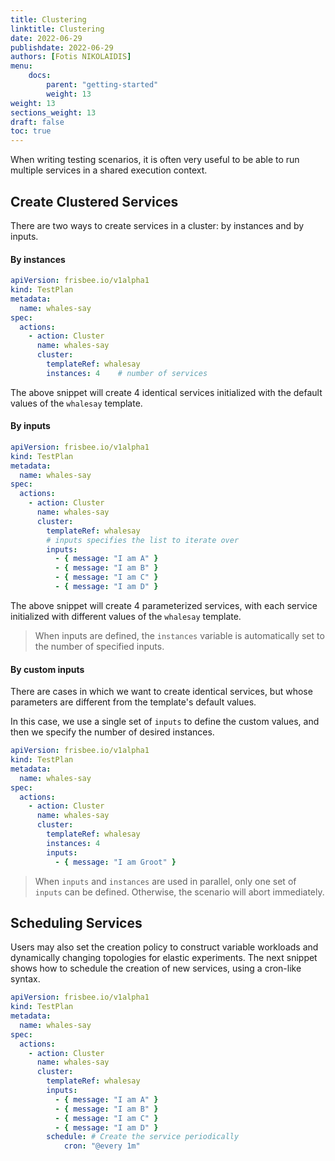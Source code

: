 ```yaml
---
title: Clustering
linktitle: Clustering
date: 2022-06-29
publishdate: 2022-06-29
authors: [Fotis NIKOLAIDIS]
menu:
    docs:
        parent: "getting-started"
        weight: 13
weight: 13
sections_weight: 13
draft: false
toc: true
---
```




When writing testing scenarios, it is often very useful to be able to run multiple services in a shared execution context. 



## Create Clustered Services

There are two ways to create services in a cluster: by instances and by inputs. 

#### By instances

```yaml
apiVersion: frisbee.io/v1alpha1
kind: TestPlan
metadata:
  name: whales-say
spec:
  actions:
    - action: Cluster	 
      name: whales-say
      cluster:
        templateRef: whalesay 
        instances: 4	# number of services
```

The above snippet will create 4 identical services initialized with the default values of the `whalesay` template. 

#### By inputs

```yaml
apiVersion: frisbee.io/v1alpha1
kind: TestPlan
metadata:
  name: whales-say
spec:
  actions:
    - action: Cluster	 
      name: whales-say
      cluster:
        templateRef: whalesay 
        # inputs specifies the list to iterate over
        inputs: 
          - { message: "I am A" } 
          - { message: "I am B" } 
          - { message: "I am C" } 
          - { message: "I am D" } 
```

The above snippet will create 4 parameterized services, with each service initialized with different values of the `whalesay` template. 

> When inputs are defined, the `instances` variable is automatically set to the number of specified inputs.



#### By custom inputs

There are cases in which we want to create identical services, but whose parameters are different from the template's default values. 

In this case, we use a single set of `inputs` to define the custom values, and then we specify the number of desired instances. 





```yaml
apiVersion: frisbee.io/v1alpha1
kind: TestPlan
metadata:
  name: whales-say
spec:
  actions:
    - action: Cluster	 
      name: whales-say
      cluster:
        templateRef: whalesay 
        instances: 4
        inputs: 
          - { message: "I am Groot" } 
```



> When `inputs` and `instances` are used in parallel, only one set of `inputs` can be defined. Otherwise, the scenario will abort immediately.



## Scheduling Services

Users may also set the creation policy to construct variable workloads and dynamically changing topologies for elastic experiments. The next snippet shows how to schedule the creation of new services, using a cron-like syntax.

```yaml
apiVersion: frisbee.io/v1alpha1
kind: TestPlan
metadata:
  name: whales-say
spec:
  actions:
    - action: Cluster	 
      name: whales-say
      cluster:
        templateRef: whalesay 
        inputs: 
          - { message: "I am A" } 
          - { message: "I am B" } 
          - { message: "I am C" } 
          - { message: "I am D" } 
        schedule: # Create the service periodically
      		cron: "@every 1m"
```





